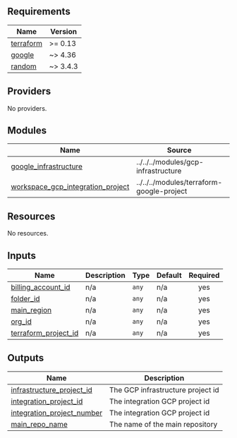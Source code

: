 ## Requirements

| Name | Version |
|------|---------|
| <a name="requirement_terraform"></a> [terraform](#requirement\_terraform) | >= 0.13 |
| <a name="requirement_google"></a> [google](#requirement\_google) | ~> 4.36 |
| <a name="requirement_random"></a> [random](#requirement\_random) | ~> 3.4.3 |

## Providers

No providers.

## Modules

| Name | Source | Version |
|------|--------|---------|
| <a name="module_google_infrastructure"></a> [google\_infrastructure](#module\_google\_infrastructure) | ../../../modules/gcp-infrastructure | n/a |
| <a name="module_workspace_gcp_integration_project"></a> [workspace\_gcp\_integration\_project](#module\_workspace\_gcp\_integration\_project) | ../../../modules/terraform-google-project | n/a |

## Resources

No resources.

## Inputs

| Name | Description | Type | Default | Required |
|------|-------------|------|---------|:--------:|
| <a name="input_billing_account_id"></a> [billing\_account\_id](#input\_billing\_account\_id) | n/a | `any` | n/a | yes |
| <a name="input_folder_id"></a> [folder\_id](#input\_folder\_id) | n/a | `any` | n/a | yes |
| <a name="input_main_region"></a> [main\_region](#input\_main\_region) | n/a | `any` | n/a | yes |
| <a name="input_org_id"></a> [org\_id](#input\_org\_id) | n/a | `any` | n/a | yes |
| <a name="input_terraform_project_id"></a> [terraform\_project\_id](#input\_terraform\_project\_id) | n/a | `any` | n/a | yes |

## Outputs

| Name | Description |
|------|-------------|
| <a name="output_infrastructure_project_id"></a> [infrastructure\_project\_id](#output\_infrastructure\_project\_id) | The GCP infrastructure project id |
| <a name="output_integration_project_id"></a> [integration\_project\_id](#output\_integration\_project\_id) | The integration GCP project id |
| <a name="output_integration_project_number"></a> [integration\_project\_number](#output\_integration\_project\_number) | The integration GCP project id |
| <a name="output_main_repo_name"></a> [main\_repo\_name](#output\_main\_repo\_name) | The name of the main repository |
